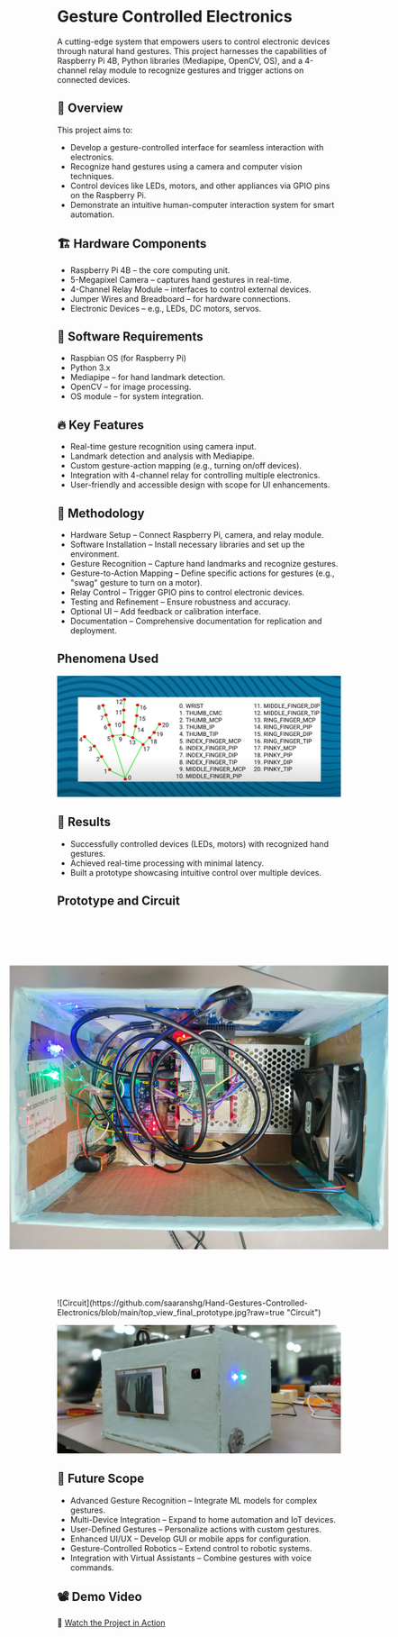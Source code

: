 # Gesture Controlled Electronics

A cutting-edge system that empowers users to control electronic devices through natural hand gestures. This project harnesses the capabilities of Raspberry Pi 4B, Python libraries (Mediapipe, OpenCV, OS), and a 4-channel relay module to recognize gestures and trigger actions on connected devices.

## 📜 Overview
This project aims to:

- Develop a gesture-controlled interface for seamless interaction with electronics.
- Recognize hand gestures using a camera and computer vision techniques.
- Control devices like LEDs, motors, and other appliances via GPIO pins on the Raspberry Pi.
- Demonstrate an intuitive human-computer interaction system for smart automation.

## 🏗️ Hardware Components
- Raspberry Pi 4B – the core computing unit.
- 5-Megapixel Camera – captures hand gestures in real-time.
- 4-Channel Relay Module – interfaces to control external devices.
- Jumper Wires and Breadboard – for hardware connections.
- Electronic Devices – e.g., LEDs, DC motors, servos.

## 🧠 Software Requirements
- Raspbian OS (for Raspberry Pi)
- Python 3.x
- Mediapipe – for hand landmark detection.
- OpenCV – for image processing.
- OS module – for system integration.

## 🔥 Key Features
- Real-time gesture recognition using camera input.
- Landmark detection and analysis with Mediapipe.
- Custom gesture-action mapping (e.g., turning on/off devices).
- Integration with 4-channel relay for controlling multiple electronics.
- User-friendly and accessible design with scope for UI enhancements.

## 📝 Methodology
- Hardware Setup – Connect Raspberry Pi, camera, and relay module.
- Software Installation – Install necessary libraries and set up the environment.
- Gesture Recognition – Capture hand landmarks and recognize gestures.
- Gesture-to-Action Mapping – Define specific actions for gestures (e.g., "swag" gesture to turn on a motor).
- Relay Control – Trigger GPIO pins to control electronic devices.
- Testing and Refinement – Ensure robustness and accuracy.
- Optional UI – Add feedback or calibration interface.
- Documentation – Comprehensive documentation for replication and deployment.

## Phenomena Used

![Phenomena](https://github.com/saaranshg/Hand-Gestures-Controlled-Electronics/blob/main/phenomena_used.jpg?raw=true "Phenomena")



## 🚀 Results
- Successfully controlled devices (LEDs, motors) with recognized hand gestures.
- Achieved real-time processing with minimal latency.
- Built a prototype showcasing intuitive control over multiple devices.

## Prototype and Circuit

<img src="https://github.com/saaranshg/Hand-Gestures-Controlled-Electronics/blob/main/top_view_final_prototype.jpg" style="transform: rotate(90deg);" alt="rotated image">
![Circuit](https://github.com/saaranshg/Hand-Gestures-Controlled-Electronics/blob/main/top_view_final_prototype.jpg?raw=true "Circuit")

![Prototype](https://github.com/saaranshg/Hand-Gestures-Controlled-Electronics/blob/main/right_view.jpg?raw=true "Prototype")

## 🔮 Future Scope
- Advanced Gesture Recognition – Integrate ML models for complex gestures.
- Multi-Device Integration – Expand to home automation and IoT devices.
- User-Defined Gestures – Personalize actions with custom gestures.
- Enhanced UI/UX – Develop GUI or mobile apps for configuration.
- Gesture-Controlled Robotics – Extend control to robotic systems.
- Integration with Virtual Assistants – Combine gestures with voice commands.

## 📽️ Demo Video
🎥 [Watch the Project in Action](https://drive.google.com/file/d/1KIPo2Miq5ARKIxDaN3zBw7H7Isqe0QFF/view?usp=sharing)
